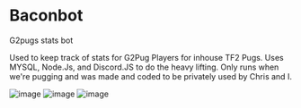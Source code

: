 # Baconbot
G2pugs stats bot

Used to keep track of stats for G2Pug Players for inhouse TF2 Pugs. Uses MYSQL, Node.Js, and Discord.JS to do the heavy lifting. Only runs when we're pugging and was 
made and coded to be privately used by Chris and I. 


![image](https://user-images.githubusercontent.com/49140280/224887599-2c8b3c07-7ae0-4045-b295-9affdf10cb45.png)
![image](https://user-images.githubusercontent.com/49140280/224888057-c596625a-24f3-496f-8dc0-9b8c245f7a36.png)
![image](https://user-images.githubusercontent.com/49140280/224887742-9ee38317-7752-4e01-bdd5-069450dbd4d9.png)

